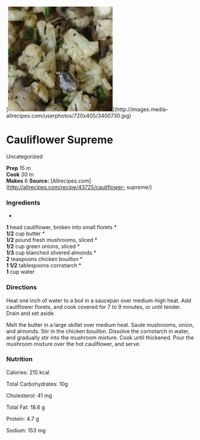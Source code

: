 ﻿

[![](./images/c384f9d8-4de5-4ed1-bb0e-8311e5cbef2e.jpg)](http://images.media-
allrecipes.com/userphotos/720x405/3400730.jpg)

#  Cauliflower Supreme

Uncategorized

  
**Prep** 15 m  
**Cook** 30 m  
**Makes** 6
**Source:** [Allrecipes.com](http://allrecipes.com/recipe/43725/cauliflower-
supreme/)

###  Ingredients

  *  
**1** head cauliflower, broken into small florets
  *   
**1/2** cup butter
  *   
**1/2** pound fresh mushrooms, sliced
  *   
**1/2** cup green onions, sliced
  *   
**1/3** cup blanched slivered almonds
  *   
**2** teaspoons chicken bouillon
  *   
**1 1/2** tablespoons cornstarch
  *   
**1** cup water

###  Directions

Heat one inch of water to a boil in a saucepan over medium-high heat. Add
cauliflower florets, and cook covered for 7 to 9 minutes, or until tender.
Drain and set aside.

Melt the butter in a large skillet over medium heat. Saute mushrooms, onion,
and almonds. Stir in the chicken bouillon. Dissolve the cornstarch in water,
and gradually stir into the mushroom mixture. Cook until thickened. Pour the
mushroom mixture over the hot cauliflower, and serve.

###  Nutrition

Calories: 215 kcal

Total Carbohydrates: 10g

Cholesterol: 41 mg

Total Fat: 18.6 g

Protein: 4.7 g

Sodium: 153 mg


